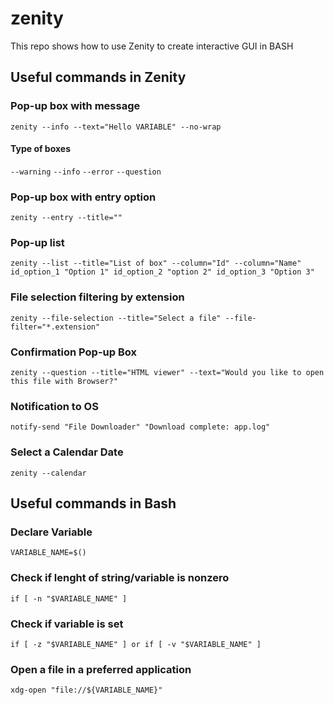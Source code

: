 # zenity

This repo shows how to use Zenity to create interactive GUI in BASH

## Useful commands in Zenity

### Pop-up box with message

`zenity --info --text="Hello VARIABLE" --no-wrap`

#### Type of boxes

`--warning`
`--info`
`--error`
`--question`

### Pop-up box with entry option

`zenity --entry --title=""`

### Pop-up list

`zenity --list --title="List of box" --column="Id" --column="Name" id_option_1 "Option 1" id_option_2 "option 2" id_option_3 "Option 3"`

### File selection filtering by extension

`zenity --file-selection --title="Select a file" --file-filter="*.extension"`

### Confirmation Pop-up Box

`zenity --question --title="HTML viewer" --text="Would you like to open this file with Browser?"`

### Notification to OS

`notify-send "File Downloader" "Download complete: app.log"`

### Select a Calendar Date

`zenity --calendar`

## Useful commands in Bash

### Declare Variable

`VARIABLE_NAME=$()`

### Check if lenght of string/variable is nonzero

`if [ -n "$VARIABLE_NAME" ]`

### Check if variable is set

`if [ -z "$VARIABLE_NAME" ] or if [ -v "$VARIABLE_NAME" ]`  

### Open a file in a preferred application

`xdg-open "file://${VARIABLE_NAME}"`
